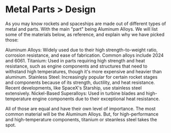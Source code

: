 # Metal Parts > Design

As you may know rockets and spaceships are made out of different types of metal and parts. With the main "part" being 
Aluminum Alloys. We will list some of the materials below, as reference, and explain why we have picked those:

Aluminum Alloys: Widely used due to their high strength-to-weight ratio, corrosion resistance, and ease of fabrication. Common alloys include 2024 and 6061.
Titanium: Used in parts requiring high strength and heat resistance, such as engine components and structures that need to withstand high temperatures, though it's more expensive and heavier than aluminum.
Stainless Steel: Increasingly popular for certain rocket stages and components because of its strength, ductility, and heat resistance. Recent developments, like SpaceX's Starship, use stainless steel extensively.
Nickel-Based Superalloys: Used in turbine blades and high-temperature engine components due to their exceptional heat resistance.

All of those are equal and have their own level of importance. The most common material will be the Aluminum Alloys. But,
for high-performance and high-temperature components, titanium or steanless steel takes the spot.

